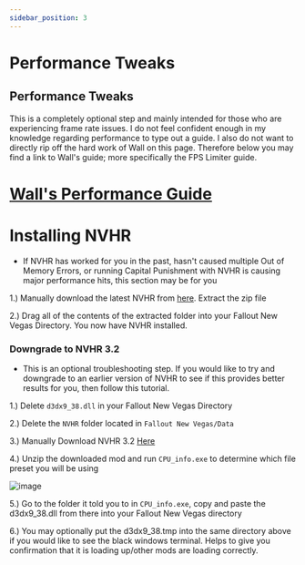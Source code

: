 ```yaml
---
sidebar_position: 3
---
```


# Performance Tweaks

## **Performance Tweaks**
This is a completely optional step and mainly intended for those who are experiencing frame rate issues. I do not feel confident enough in my knowledge regarding performance to type out a guide. I also do not want to directly rip off the hard work of Wall on this page. Therefore below you may find a link to Wall's guide; more specifically the FPS Limiter guide.

# **[Wall's Performance Guide](https://wallsogb.github.io/FalloutNV-Performance-Guide/#RecommendedLimiters)**

# **Installing NVHR**
- If NVHR has worked for you in the past, hasn't caused multiple Out of Memory Errors, or running Capital Punishment with NVHR is causing major performance hits, this section may be for you

1.) Manually download the latest NVHR from [here](https://www.nexusmods.com/newvegas/mods/69779?tab=files). Extract the zip file

2.) Drag all of the contents of the extracted folder into your Fallout New Vegas Directory. You now have NVHR installed.

### **Downgrade to NVHR 3.2**
- This is an optional troubleshooting step. If you would like to try and downgrade to an earlier version of NVHR to see if this provides better results for you, then follow this tutorial.

1.) Delete `d3dx9_38.dll` in your Fallout New Vegas Directory

2.) Delete the `NVHR` folder located in `Fallout New Vegas/Data`

3.) Manually Download NVHR 3.2 [Here](https://www.nexusmods.com/newvegas/mods/69779?tab=files&file_id=1000076606)

4.) Unzip the downloaded mod and run `CPU_info.exe` to determine which file preset you will be using

![image](https://user-images.githubusercontent.com/112358568/227371787-e6b23743-76de-4e20-bda5-ec65dd3f5ac3.png)

5.) Go to the folder it told you to in `CPU_info.exe`, copy and paste the d3dx9_38.dll from there into your Fallout New Vegas directory

6.) You may optionally put the d3dx9_38.tmp into the same directory above if you would like to see the black windows terminal. Helps to give you confirmation that it is loading up/other mods are loading correctly.
